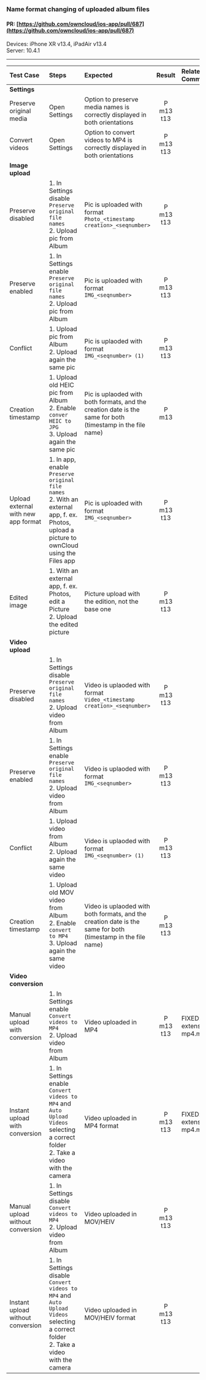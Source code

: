 ### Name format changing of uploaded album files

#### PR: [https://github.com/owncloud/ios-app/pull/687](https://github.com/owncloud/ios-app/pull/687)

Devices: iPhone XR v13.4, iPadAir v13.4<br>
Server: 10.4.1

---

 
| Test Case | Steps | Expected | Result | Related Comment | 
| :-------- | :---- | :------- | :----: | :-------------- | 
|**Settings**|
| Preserve original media | Open Settings | Option to preserve media names is correctly displayed in both orientations | P m13 t13 |  |
| Convert videos | Open Settings | Option to convert videos to MP4 is correctly displayed in both orientations | P m13 t13 |  |
|**Image upload**|
| Preserve disabled | 1. In Settings disable `Preserve original file names`<br>2. Upload pic from Album | Pic is uploaded with format `Photo_<timestamp creation>_<seqnumber>` | P m13 t13 |
| Preserve enabled | 1. In Settings enable `Preserve original file names`<br>2. Upload pic from Album | Pic is uploaded with format `IMG_<seqnumber>` | P m13 t13 |
| Conflict | 1. Upload pic from Album<br>2. Upload again the same pic | Pic is uplaoded with format `IMG_<seqnumber> (1)` | P m13 t13 |
| Creation timestamp | 1. Upload old HEIC pic from Album<br>2. Enable `conver HEIC to JPG`<br>3. Upload again the same pic | Pic is uplaoded with both formats, and the creation date is the same for both (timestamp in the file name) | P m13 |
| Upload external with new app format| 1. In app, enable `Preserve original file names`<br>2. With an external app, f. ex. Photos, upload a picture to ownCloud using the Files app | Pic is uploaded with format `IMG_<seqnumber>` | P m13 t13 | 
| Edited image | 1. With an external app, f. ex. Photos, edit a Picture<br>2. Upload the edited picture| Picture upload with the edition, not the base one | P m13 t13 |
|**Video upload**|
| Preserve disabled | 1. In Settings disable `Preserve original file names`<br>2. Upload video from Album | Video is uplaoded with format `Video_<timestamp creation>_<seqnumber>` | P m13 t13 |
| Preserve enabled | 1. In Settings enable `Preserve original file names`<br>2. Upload video from Album | Video is uplaoded with format `IMG_<seqnumber>` | P m13 t13 | 
| Conflict | 1. Upload video from Album<br>2. Upload again the same video | Video is uplaoded with format `IMG_<seqnumber> (1)` | P m13 t13 |
| Creation timestamp | 1. Upload old MOV video from Album<br>2. Enable `convert to MP4`<br>3. Upload again the same video | Video is uplaoded with both formats, and the creation date is the same for both (timestamp in the file name) | P m13 t13 |
|**Video conversion**|
| Manual upload with conversion | 1. In Settings enable `Convert videos to MP4`<br>2. Upload video from Album | Video uploaded in MP4 | P m13 t13 | FIXED: extension mp4.mp4
| Instant upload with conversion | 1. In Settings enable `Convert videos to MP4` and `Auto Upload Videos` selecting a correct folder<br>2. Take a video with the camera | Video uploaded in MP4 format | P m13 t13 | FIXED: extension mp4.mp4
| Manual upload without conversion| 1. In Settings disable `Convert videos to MP4`<br>2. Upload video from Album | Video uploaded in MOV/HEIV | P m13 t13
| Instant upload without conversion | 1. In Settings disable `Convert videos to MP4` and `Auto Upload Videos` selecting a correct folder<br>2. Take a video with the camera | Video uploaded in MOV/HEIV format | P m13 t13
